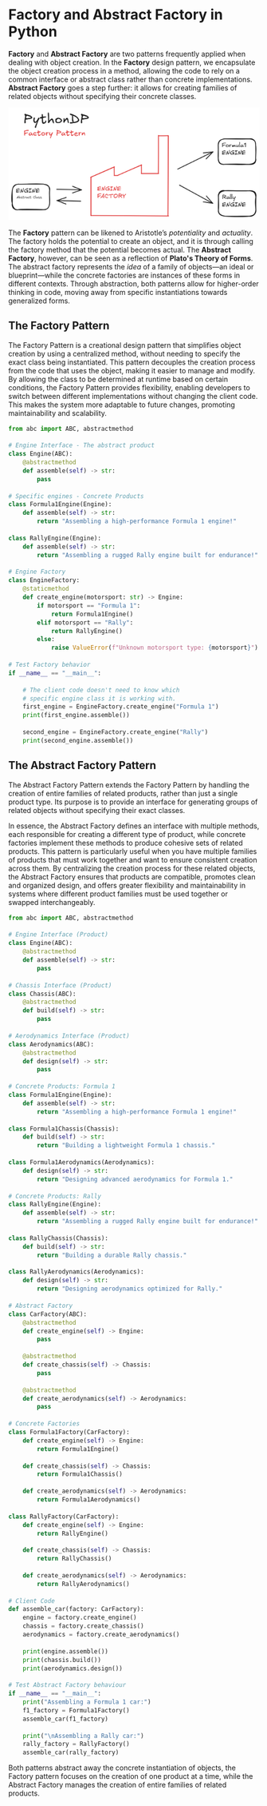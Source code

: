# Factory and Abstract Factory in Python

**Factory** and **Abstract Factory** are two patterns frequently applied when dealing with object creation. In the **Factory** design pattern, we encapsulate the object creation process in a method, allowing the code to rely on a common interface or abstract class rather than concrete implementations. **Abstract Factory** goes a step further: it allows for creating families of related objects without specifying their concrete classes.

![Factory Design Pattern Visual Representation](/FactoryAbstractFactory/res/factory.png)

The **Factory** pattern can be likened to Aristotle’s *potentiality* and *actuality*. The factory holds the potential to create an object, and it is through calling the factory method that the potential becomes actual. The **Abstract Factory**, however, can be seen as a reflection of **Plato's Theory of Forms**. The abstract factory represents the *idea* of a family of objects—an ideal or blueprint—while the concrete factories are instances of these forms in different contexts. Through abstraction, both patterns allow for higher-order thinking in code, moving away from specific instantiations towards generalized forms.

## The Factory Pattern

The Factory Pattern is a creational design pattern that simplifies object creation by using a centralized method, without needing to specify the exact class being instantiated. This pattern decouples the creation process from the code that uses the object, making it easier to manage and modify. By allowing the class to be determined at runtime based on certain conditions, the Factory Pattern provides flexibility, enabling developers to switch between different implementations without changing the client code. This makes the system more adaptable to future changes, promoting maintainability and scalability.

```python
from abc import ABC, abstractmethod

# Engine Interface - The abstract product
class Engine(ABC):
    @abstractmethod
    def assemble(self) -> str:
        pass

# Specific engines - Concrete Products
class Formula1Engine(Engine):
    def assemble(self) -> str:
        return "Assembling a high-performance Formula 1 engine!"

class RallyEngine(Engine):
    def assemble(self) -> str:
        return "Assembling a rugged Rally engine built for endurance!"

# Engine Factory
class EngineFactory:
    @staticmethod
    def create_engine(motorsport: str) -> Engine:
        if motorsport == "Formula 1":
            return Formula1Engine()
        elif motorsport == "Rally":
            return RallyEngine()
        else:
            raise ValueError(f"Unknown motorsport type: {motorsport}")

# Test Factory behavior
if __name__ == "__main__":

    # The client code doesn't need to know which 
    # specific engine class it is working with.
    first_engine = EngineFactory.create_engine("Formula 1")
    print(first_engine.assemble())

    second_engine = EngineFactory.create_engine("Rally")
    print(second_engine.assemble())                                                                           
```

## The Abstract Factory Pattern

The Abstract Factory Pattern extends the Factory Pattern by handling the creation of entire families of related products, rather than just a single product type. Its purpose is to provide an interface for generating groups of related objects without specifying their exact classes.

In essence, the Abstract Factory defines an interface with multiple methods, each responsible for creating a different type of product, while concrete factories implement these methods to produce cohesive sets of related products. This pattern is particularly useful when you have multiple families of products that must work together and want to ensure consistent creation across them. By centralizing the creation process for these related objects, the Abstract Factory ensures that products are compatible, promotes clean and organized design, and offers greater flexibility and maintainability in systems where different product families must be used together or swapped interchangeably.


```python
from abc import ABC, abstractmethod

# Engine Interface (Product)
class Engine(ABC):
    @abstractmethod
    def assemble(self) -> str:
        pass

# Chassis Interface (Product)
class Chassis(ABC):
    @abstractmethod
    def build(self) -> str:
        pass

# Aerodynamics Interface (Product)
class Aerodynamics(ABC):
    @abstractmethod
    def design(self) -> str:
        pass

# Concrete Products: Formula 1
class Formula1Engine(Engine):
    def assemble(self) -> str:
        return "Assembling a high-performance Formula 1 engine!"

class Formula1Chassis(Chassis):
    def build(self) -> str:
        return "Building a lightweight Formula 1 chassis."

class Formula1Aerodynamics(Aerodynamics):
    def design(self) -> str:
        return "Designing advanced aerodynamics for Formula 1."

# Concrete Products: Rally
class RallyEngine(Engine):
    def assemble(self) -> str:
        return "Assembling a rugged Rally engine built for endurance!"

class RallyChassis(Chassis):
    def build(self) -> str:
        return "Building a durable Rally chassis."

class RallyAerodynamics(Aerodynamics):
    def design(self) -> str:
        return "Designing aerodynamics optimized for Rally."

# Abstract Factory
class CarFactory(ABC):
    @abstractmethod
    def create_engine(self) -> Engine:
        pass

    @abstractmethod
    def create_chassis(self) -> Chassis:
        pass

    @abstractmethod
    def create_aerodynamics(self) -> Aerodynamics:
        pass

# Concrete Factories
class Formula1Factory(CarFactory):
    def create_engine(self) -> Engine:
        return Formula1Engine()

    def create_chassis(self) -> Chassis:
        return Formula1Chassis()

    def create_aerodynamics(self) -> Aerodynamics:
        return Formula1Aerodynamics()

class RallyFactory(CarFactory):
    def create_engine(self) -> Engine:
        return RallyEngine()

    def create_chassis(self) -> Chassis:
        return RallyChassis()

    def create_aerodynamics(self) -> Aerodynamics:
        return RallyAerodynamics()

# Client Code
def assemble_car(factory: CarFactory):
    engine = factory.create_engine()
    chassis = factory.create_chassis()
    aerodynamics = factory.create_aerodynamics()

    print(engine.assemble())
    print(chassis.build())
    print(aerodynamics.design())

# Test Abstract Factory behaviour
if __name__ == "__main__":
    print("Assembling a Formula 1 car:")
    f1_factory = Formula1Factory()
    assemble_car(f1_factory)

    print("\nAssembling a Rally car:")
    rally_factory = RallyFactory()
    assemble_car(rally_factory)
```

Both patterns abstract away the concrete instantiation of objects, the Factory pattern focuses on the creation of one product at a time, while the Abstract Factory manages the creation of entire families of related products.
